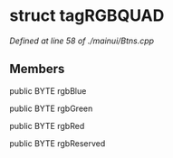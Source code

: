 # struct tagRGBQUAD

*Defined at line 58 of ./mainui/Btns.cpp*

## Members

public BYTE rgbBlue

public BYTE rgbGreen

public BYTE rgbRed

public BYTE rgbReserved



